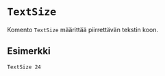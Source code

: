 `TextSize`
==========

Komento `TextSize` määrittää piirrettävän tekstin koon.

Esimerkki
----------

    TextSize 24